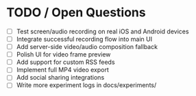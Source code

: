 # TODO / Open Questions

- [ ] Test screen/audio recording on real iOS and Android devices
- [ ] Integrate successful recording flow into main UI
- [ ] Add server-side video/audio composition fallback
- [ ] Polish UI for video frame preview
- [ ] Add support for custom RSS feeds
- [ ] Implement full MP4 video export
- [ ] Add social sharing integrations
- [ ] Write more experiment logs in docs/experiments/ 